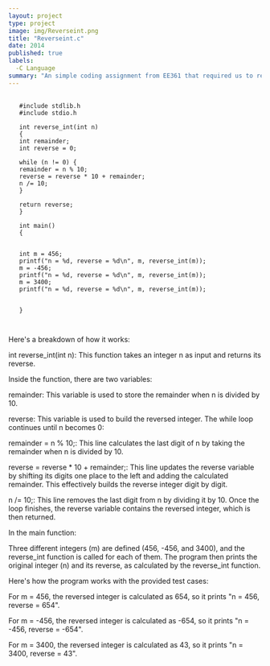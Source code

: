 ```yaml
---
layout: project
type: project
image: img/Reverseint.png
title: "Reverseint.c"
date: 2014
published: true
labels:
  -C Language
summary: "An simple coding assignment from EE361 that required us to reverse a given integer."
---
```


<pre>
  <code>
   #include stdlib.h
   #include stdio.h

   int reverse_int(int n)
   {
   int remainder;
   int reverse = 0;

   while (n != 0) {
   remainder = n % 10;
   reverse = reverse * 10 + remainder;
   n /= 10;
   }

   return reverse;
   }

   int main()
   {


   int m = 456;
   printf("n = %d, reverse = %d\n", m, reverse_int(m));
   m = -456;
   printf("n = %d, reverse = %d\n", m, reverse_int(m));
   m = 3400;
   printf("n = %d, reverse = %d\n", m, reverse_int(m));


   }

  </code>
</pre>

Here's a breakdown of how it works:

int reverse_int(int n): This function takes an integer n as input and returns its reverse.

Inside the function, there are two variables:

remainder: This variable is used to store the remainder when n is divided by 10.

reverse: This variable is used to build the reversed integer.
The while loop continues until n becomes 0:

remainder = n % 10;: This line calculates the last digit of n by taking the remainder when n is divided by 10.

reverse = reverse * 10 + remainder;: This line updates the reverse variable by shifting its digits one place to the left and adding the calculated remainder. 
This effectively builds the reverse integer digit by digit.

n /= 10;: This line removes the last digit from n by dividing it by 10.
Once the loop finishes, the reverse variable contains the reversed integer, which is then returned.

In the main function:

Three different integers (m) are defined (456, -456, and 3400), and the reverse_int function is called for each of them.
The program then prints the original integer (n) and its reverse, as calculated by the reverse_int function.

Here's how the program works with the provided test cases:

For m = 456, the reversed integer is calculated as 654, so it prints "n = 456, reverse = 654".

For m = -456, the reversed integer is calculated as -654, so it prints "n = -456, reverse = -654".

For m = 3400, the reversed integer is calculated as 43, so it prints "n = 3400, reverse = 43".
